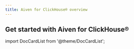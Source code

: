```yaml
---
title: Aiven for ClickHouse® overview
---
```


## Get started with Aiven for ClickHouse®

import DocCardList from '@theme/DocCardList';

<DocCardList />
